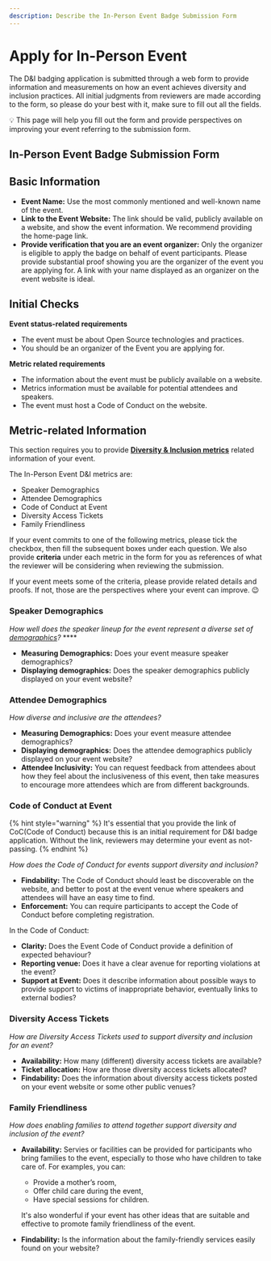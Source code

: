```yaml
---
description: Describe the In-Person Event Badge Submission Form
---
```


# Apply for In-Person Event

The D&I badging application is submitted through a web form to provide information and measurements on how an event achieves diversity and inclusion practices. All initial judgments from reviewers are made according to the form, so please do your best with it, make sure to fill out all the fields.

💡 This page will help you fill out the form and provide perspectives on improving your event referring to the submission form.

## In-Person Event Badge Submission Form

## Basic Information

* **Event Name:** Use the most commonly mentioned and well-known name of the event.
* **Link to the Event Website:** The link should be valid, publicly available on a website, and show the event information. We recommend providing the home-page link.
* **Provide verification that you are an event organizer:** Only the organizer is eligible to apply the badge on behalf of event participants. Please provide substantial proof showing you are the organizer of the event you are applying for. A link with your name displayed as an organizer on the event website is ideal.

## Initial Checks

**Event status-related requirements**

* The event must be about Open Source technologies and practices.
* You should be an organizer of the Event you are applying for.

**Metric related requirements**

* The information about the event must be publicly available on a website.
* Metrics information must be available for potential attendees and speakers.
* The event must host a Code of Conduct on the website.

## Metric-related Information

This section requires you to provide [**Diversity & Inclusion metrics**](https://github.com/chaoss/wg-diversity-inclusion/) related information of your event. 

The In-Person Event D&I metrics are:

* Speaker Demographics
* Attendee Demographics
* Code of Conduct at Event
* Diversity Access Tickets
* Family Friendliness

If your event commits to one of the following metrics, please tick the checkbox, then fill the subsequent boxes under each question. We also provide **criteria** under each metric in the form for you as references of what the reviewer will be considering when reviewing the submission.

If your event meets some of the criteria, please provide related details and proofs. If not, those are the perspectives where your event can improve. 😉 

### Speaker Demographics

_How well does the speaker lineup for the event represent a diverse set of_ [_demographics_](https://github.com/chaoss/wg-diversity-inclusion/tree/master/demographic-data)_?_ ****

* **Measuring Demographics:** Does your event measure speaker demographics? 
* **Displaying demographics:** Does the speaker demographics publicly displayed on your event website?

### Attendee Demographics

_How diverse and inclusive are the attendees?_

* **Measuring Demographics:** Does your event measure attendee demographics? 
* **Displaying demographics:** Does the attendee demographics publicly displayed on your event website?
* **Attendee Inclusivity:** You can request feedback from attendees about how they feel about the inclusiveness of this event, then take measures to encourage more attendees which are from different backgrounds.

### Code of Conduct at Event

{% hint style="warning" %}
It's essential that you provide the link of CoC\(Code of Conduct\) because this is an initial requirement for D&I badge application. Without the link, reviewers may determine your event as not-passing.
{% endhint %}

_How does the Code of Conduct for events support diversity and inclusion?_

* **Findability:** The Code of Conduct should least be discoverable on the website, and better to post at the event venue where speakers and attendees will have an easy time to find.
* **Enforcement:** You can require participants to accept the Code of Conduct before completing registration.

In the Code of Conduct:

* **Clarity:** Does the Event Code of Conduct provide a definition of expected behaviour?
* **Reporting venue:** Does it have a clear avenue for reporting violations at the event?
* **Support at Event:** Does it describe information about possible ways to provide support to victims of inappropriate behavior, eventually links to external bodies? 

### Diversity Access Tickets

_How are Diversity Access Tickets used to support diversity and inclusion for an event?_

* **Availability:** How many \(different\) diversity access tickets are available?
* **Ticket allocation:** How are those diversity access tickets allocated?
* **Findability:** Does the information about diversity access tickets posted on your event website or some other public venues?

### Family Friendliness

_How does enabling families to attend together support diversity and inclusion of the event?_

* **Availability:** Servies or facilities can be provided for participants who bring families to the event, especially to those who have children to take care of. For examples, you can:

  * Provide a mother’s room,
  * Offer child care during the event,
  * Have special sessions for children. 

  It's also wonderful if your event has other ideas that are suitable and effective to promote family friendliness of the event.

* **Findability:** Is the information about the family-friendly services easily found on your website?





